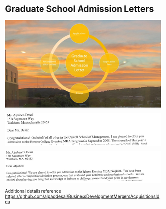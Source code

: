 # Graduate School Admission Letters

![image](GraduateSchoolAdmissionLetter.jpg)

![image](BostonCollegeAdmissionLetter.jpg)

![image](BabsonAdmissionLetter.jpg)

Additional details reference https://github.com/alpaddesai/BusinessDevelopmentMergersAcquisitionsIdea
